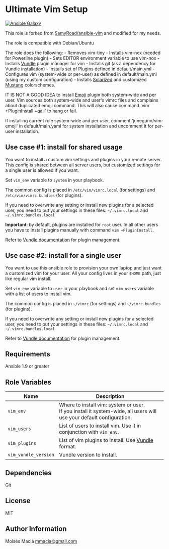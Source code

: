 # Ultimate Vim Setup

  [![Ansible Galaxy](http://img.shields.io/badge/ansible--galaxy-vim-blue.svg)](https://galaxy.ansible.com/list#/roles/6323)

  This role is forked from [SamyRoad/ansible-vim](https://github.com/SamyRoad/ansible-vim) and modified for my needs.

  The role is compatible with Debian/Ubuntu

  The role does the following:
    - Removes vim-tiny
    - Installs vim-nox (needed for Powerline plugin)
    - Sets EDITOR environment variable to use vim-nox
    - Installs [Vundle](https://github.com/VundleVim/Vundle.vim) plugin manager for vim
    - Installs git (as a dependency for Vundle installation)
    - Installs set of Plugins defined in default/main.yml
    - Configures vim (system-wide or per-user) as defined in default/main.yml (using my custom configuration)
    - Installs [Solarized](https://github.com/altercation/vim-colors-solarized#important-note-for-terminal-users) and
      customized [Mustang](https://hcalves.deviantart.com/art/Mustang-Vim-Colorscheme-98974484) colorschemes.

  IT IS NOT A GOOD IDEA to install [Emoji](https://github.com/junegunn/vim-emoji) plugin both system-wide and per user.
  Vim sources both system-wide and user's vimrc files and complains about duplicated emoji command.
  This will also cause command 'vim +PluginInstall +qall' to hang or fail.

  If installing current role system-wide and per user, comment 'junegunn/vim-emoji' in default/main.yaml for system
  installation and uncomment it for per-user installation.

## Use case #1: install for shared usage

  You want to install a custom vim settings and plugins in your remote server. This config is shared between all server
  users, but customized settings for a single user is allowed if you want.

  Set `vim_env` variable to `system` in your playbook.

  The common config is placed in `/etc/vim/vimrc.local` (for settings) and `/etc/vim/vimrc.bundles` (for plugins).

  If you need to overwrite any setting or install new plugins for a selected user, you need to put your settings in
  these files: `~/.vimrc.local` and `~/.vimrc.bundles.local`

  **Important**: by default, plugins are installed for `root` user. In all other users you have to install plugins
  manually with command `vim +PluginInstall`.

  Refer to [Vundle documentation](https://github.com/VundleVim/Vundle.vim) for plugin management.


## Use case #2: install for a single user

  You want to use this ansible role to provision your own laptop and just want a customized vim for your user. All your
  config lives in your `$HOME` path, just like regular vim install.

  Set `vim_env` variable to `user` in your playbook and set `vim_users` variable with a list of users to install vim.

  The common config is placed in `~/vimrc` (for settings) and `~/vimrc.bundles` (for plugins).

  If you need to overwrite any setting or install new plugins for a selected user, you need to put your settings in
  these files: `~/.vimrc.local` and `~/.vimrc.bundles.local`

  Refer to [Vundle documentation](https://github.com/VundleVim/Vundle.vim) for plugin management.


## Requirements

  Ansible  1.9 or greater

## Role Variables

| Name                 | Description |
| ----                 | ----------- |
| `vim_env`            | Where to install vim: system or user.<br/> If you install it system-wide, all users will use your default configuration. |
| `vim_users`          | List of users to install vim. Use it in conjunction with `vim_env`. |
| `vim_plugins`        | List of vim plugins to install. Use [Vundle](https://github.com/gmarik/Vundle.vim) format. |
| `vim_vundle_version` | Vundle version to install. |

## Dependencies

  Git

## License

  MIT

## Author Information

  Moisés Maciá <mmacia@gmail.com>
